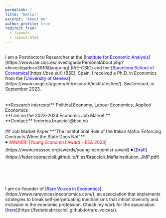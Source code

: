 ```yaml
---
permalink: /
title: "Hello!"
excerpt: "About me"
author_profile: true
redirect_from: 
  - /about/
  - /about.html
---
```

<br />
I am a Postdoctoral Researcher at the [<span style="color:blue">Institute for Economic Analysis</span>](https://www.iae.csic.es/investigadorPersonalAbout.php?idinvestigador=3810&lang=ing) (IAE-CSIC) and the [<span style="color:blue">Barcelona School of Economics</span>](https://bse.eu/) (BSE), Spain. I received a Ph.D. in Economics from the [<span style="color:blue">University of Geneva</span>](https://www.unige.ch/gsem/en/research/institutes/iee/), Switzerland, in September 2023. <br />
<br />
<br />
**Research interests:** Political Economy, Labour Economics, Applied Economics<br />
**I am on the 2023-2024 Economic Job Market.** <br />
**Contact:** federica.braccioli@bse.eu <br />
<br />
## Job Market Paper 
**"The Institutional Role of the Italian Mafia: Enforcing Contracts When the State Does Not"**  <br />
◾ <span style="color:red;">WINNER:</span> [<span style="color:red">Young Economist Award - EEA 2023</span>](https://www.eeassoc.org/awards/young-economist-award) ◾ [<span style="color:blue">Draft</span>](https://federicabraccioli.github.io/files/Braccioli_MafiaInstitution_JMP.pdf)  <br />
<br />
<br />
<br />
<br />
<br/>
I am co-founder of [<span style="color:blue">Rare Voices in Economics</span>](https://www.rarevoicesineconomics.com/), an association that implements strategies to break self-perpetuating mechanisms that inhibit diversity and inclusion in the economic profession. Check my work for the association [<span style="color:blue">here</span>](https://federicabraccioli.github.io/rare-voices/). <br />
<br />

